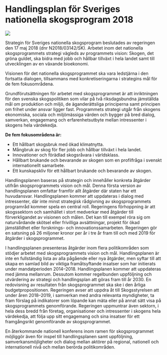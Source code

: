 # Handlingsplan för Sveriges nationella skogsprogram 2018

![](/contentassets/96a3c0c104094493a3e2b21c4877d701/handlingsplan-for-sveriges-nationella-skogsprogram-2018_tumnagel.jpg?width=150&quality=85)

Strategin för Sveriges nationella skogsprogram beslutades av regeringen den 17 maj 2018 (dnr N2018/03142/SK). Arbetet inom det nationella skogsprogrammets strategi vägleds av programmets vision: Skogen, det gröna guldet, ska bidra med jobb och hållbar tillväxt i hela landet samt till utvecklingen av en växande bioekonomi.

Visionen för det nationella skogsprogrammet ska vara ledstjärna i den
fortsatta dialogen, tillsammans med konkretiseringarna i strategins mål för de fem fokusområdena.

Grundförutsättningen för arbetet med skogsprogrammet är att inriktningen för den svenska skogspolitiken som vilar på två riksdagsbundna jämställda mål om produktion och miljö, de äganderättsliga principerna samt principen om frihet under ansvar ligger fast. Programmets strategi utgår från skogens ekonomiska, sociala och miljömässiga värden och bygger på bred dialog, samverkan, engagemang och erfarenhetsutbyte mellan intressenter i skogens
hela värdekedja.

**De fem fokusområdena är:**

* Ett hållbart skogsbruk med ökad klimatnytta.
* Mångbruk av skog för fler jobb och hållbar tillväxt i hela landet.
* Innovationer och förädlad skogsråvara i världsklass.
* Hållbart brukande och bevarande av skogen som en profilfråga i svenskt internationellt samarbete.
* Ett kunskapskliv för ett hållbart brukande och bevarande av skogen.

Handlingsplanen baseras på strategin och innehåller konkreta åtgärder
utifrån skogsprogrammets vision och mål. Denna första version av
handlingsplanen omfattar framför allt åtgärder där staten har ett huvudansvar. Handlingsplanen kommer att uppdateras i dialog med
intressenter, där inte minst strategisk rådgivning av skogsprogrammets
programråd kommer spela en central roll. Regeringens förhoppning är att skogssektorn och samhället i stort medverkar med åtgärder till
förverkligandet av visionen och målen. Det kan till exempel röra sig om
naturvårdande skötsel eller frivilliga avsättningar, projekt för ökad
jämställdhet eller forsknings- och innovationssamarbeten. Regeringen gör en satsning på 26 miljoner kronor per år i tre år fram till och med 2019 för åtgärder i skogsprogrammet.

I handlingsplanen presenteras åtgärder inom flera politikområden som
stödjer arbetet med skogsprogrammets vision och mål. Handlingsplanen är inte en fullständig lista av alla pågående eller nya åtgärder, men syftar till att skapa en samlad bild av viktiga framåtsyftande insatser som har initierats under mandatperioden 2014–2018. Handlingsplanen kommer att uppdateras med jämna mellanrum. Dessutom kommer regelbunden uppföljning och utvärdering av strategi och handlingsplan att göras fram till år 2030. En redovisning av resultaten från skogsprogrammet ska ske i den årliga budgetpropositionen. Regeringen avser att uppdra åt till Skogsstyrelsen att under åren 2018–2019, i samverkan med andra relevanta myndigheter, ta fram förslag på indikatorer som löpande kan
mäta eller på annat sätt visa på skogsprogrammets genomförande.
Regeringen uppmuntrar även sektorn, i hela dess bredd från företag,
organisationer och intressenter i skogens hela värdekedja, att följa upp sitt engagemang och sina insatser för ett framgångsrikt genomförande av skogsprogrammet.

En återkommande nationell konferens inom ramen för skogsprogrammet möjliggör även för inspel till handlingsplanen samt uppföljning, samverkansmöjligheter och dialog mellan aktörer på regional, nationell och internationell nivå och mellan berörda politikområden.
